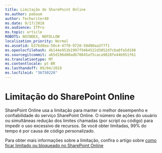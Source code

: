 ```yaml
---
title: Limitação do SharePoint Online
ms.author: pebaum
author: Techwriter40
ms.date: 9/17/2018
ms.audience: ITPro
ms.topic: article
ROBOTS: NOINDEX, NOFOLLOW
localization_priority: Normal
ms.assetid: b376d8ea-50c4-47f0-9720-50d80aa3f7f1
ms.openlocfilehash: 4b144e951b1997f9464522d3052dfcba0fa5d198
ms.sourcegitcommit: a65d196d00adb70045af5caca9828fe44b951f61
ms.translationtype: MT
ms.contentlocale: pt-BR
ms.lasthandoff: 09/04/2019
ms.locfileid: "36750220"
---
```

# <a name="sharepoint-online-throttling"></a>Limitação do SharePoint Online

SharePoint Online usa a limitação para manter o melhor desempenho e confiabilidade do serviço SharePoint Online. O número de ações do usuário ou simultâneas redução dos limites chamadas (por script ou código) para impedir o uso excessivo de recursos. Se você obter limitadas, 99% do tempo é por causa de código personalizado.
  
Para obter mais informações sobre a limitação, confira o artigo sobre [como ficar limitado ou bloqueado no SharePoint Online](https://go.microsoft.com/fwlink/?linkid=2022019)
  

